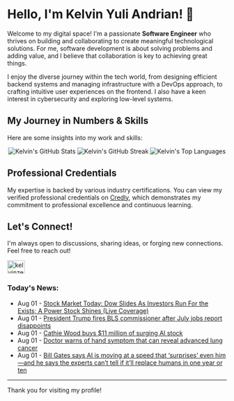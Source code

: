 # Hello, I'm Kelvin Yuli Andrian! 👋

Welcome to my digital space! I'm a passionate **Software Engineer** who thrives on building and collaborating to create meaningful technological solutions. For me, software development is about solving problems and adding value, and I believe that collaboration is key to achieving great things.

I enjoy the diverse journey within the tech world, from designing efficient backend systems and managing infrastructure with a DevOps approach, to crafting intuitive user experiences on the frontend. I also have a keen interest in cybersecurity and exploring low-level systems.

## My Journey in Numbers & Skills

Here are some insights into my work and skills:

<p align="center">
  <img src="https://github-readme-stats.vercel.app/api?username=kelvinzer0&show_icons=true&theme=radical" alt="Kelvin's GitHub Stats" />
  <img src="https://github-readme-streak-stats.herokuapp.com/?user=kelvinzer0&theme=radical" alt="Kelvin's GitHub Streak" />
  <img src="https://github-readme-stats.vercel.app/api/top-langs/?username=kelvinzer0&layout=compact&theme=radical" alt="Kelvin's Top Languages" />
</p>

## Professional Credentials

My expertise is backed by various industry certifications. You can view my verified professional credentials on [Credly](https://www.credly.com/users/kelvin-yuli-andrian/badges), which demonstrates my commitment to professional excellence and continuous learning.

## Let's Connect!

I'm always open to discussions, sharing ideas, or forging new connections. Feel free to reach out!

<p align="left">
    <a href="https://linkedin.com/in/kelvinzero" target="blank"><img align="center" src="https://cdn.jsdelivr.net/npm/simple-icons@3.0.1/icons/linkedin.svg" alt="kelvinzero" height="30" width="40" /></a>
</p>

### Today's News:

<!-- feed start -->
- Aug 01 - [Stock Market Today: Dow Slides As Investors Run For the Exists; A Power Stock Shines (Live Coverage)](https://www.investors.com/market-trend/stock-market-today/dow-jones-sp500-nasdaq-trump-tariffs-amazon-amzn-stock/?src=A00220&yptr=yahoo)
- Aug 01 - [President Trump fires BLS commissioner after July jobs report disappoints](https://finance.yahoo.com/news/president-trump-fires-bls-commissioner-after-july-jobs-report-disappoints-182118823.html)
- Aug 01 - [Cathie Wood buys $11 million of surging AI stock](https://finance.yahoo.com/news/cathie-wood-buys-11-million-171700959.html)
- Aug 01 - [Doctor warns of hand symptom that can reveal advanced lung cancer](https://www.yahoo.com/news/articles/doctor-warns-hand-symptom-reveal-155633548.html)
- Aug 01 - [Bill Gates says AI is moving at a speed that ‘surprises’ even him—and he says the experts can’t tell if it’ll replace humans in one year or ten](https://www.yahoo.com/news/articles/bill-gates-says-ai-moving-154556150.html)
<!-- feed end -->

---

Thank you for visiting my profile!